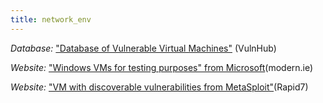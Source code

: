 ```yaml
---
title: network_env
---
```


  *Database:* ["Database of Vulnerable Virtual Machines"](http://www.vulnhub.com) (VulnHub)
  
  *Website:* ["Windows VMs for testing purposes" from Microsoft](https://www.modern.ie/en-us/virtualization-tools#downloads)(modern.ie)

  *Website:* ["VM with discoverable vulnerabilities from MetaSploit"](https://information.rapid7.com/metasploitable-download.html)(Rapid7)
